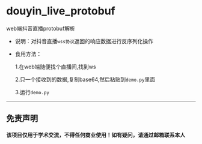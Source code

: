 # douyin_live_protobuf
web端抖音直播protobuf解析


* 说明：对抖音直播`wss协议`返回的响应数据进行反序列化操作
* 食用方法：

    1.在web端随便找个直播间,找到ws
    
    2.只一个接收到的数据,复制base64,然后粘贴到`demo.py`里面
    
    3.运行`demo.py`

----

免责声明
-
#### 该项目仅用于学术交流，不得任何商业使用！如有疑问，请通过邮箱联系本人
